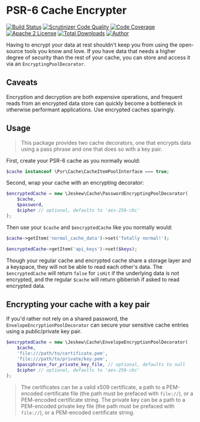 # PSR-6 Cache Encrypter

[![Build Status](https://travis-ci.org/jeskew/psr6-encrypting-decorator.svg?branch=master)](https://travis-ci.org/jeskew/psr6-encrypting-decorator)
[![Scrutinizer Code Quality](https://scrutinizer-ci.com/g/jeskew/psr6-encrypting-decorator/badges/quality-score.png?b=master)](https://scrutinizer-ci.com/g/jeskew/psr6-encrypting-decorator/?branch=master)
[![Code Coverage](https://scrutinizer-ci.com/g/jeskew/psr6-encrypting-decorator/badges/coverage.png?b=master)](https://scrutinizer-ci.com/g/jeskew/psr6-encrypting-decorator/?branch=master)
[![Apache 2 License](https://img.shields.io/packagist/l/jeskew/psr6-encrypting-decorator.svg?style=flat)](https://www.apache.org/licenses/LICENSE-2.0.html)
[![Total Downloads](https://img.shields.io/packagist/dt/jeskew/psr6-encrypting-decorator.svg?style=flat)](https://packagist.org/packages/jeskew/doctrine-cache-encrypter)
[![Author](http://img.shields.io/badge/author-@jreskew-blue.svg?style=flat-square)](https://twitter.com/jreskew)

Having to encrypt your data at rest shouldn't keep you from using the open-source
tools you know and love. If you have data that needs a higher degree of security
than the rest of your cache, you can store and access it via an 
`EncryptingPoolDecorator`.

## Caveats

Encryption and decryption are both expensive operations, and frequent reads from
an encrypted data store can quickly become a bottleneck in otherwise performant
applications. Use encrypted caches sparingly.

## Usage

> This package provides two cache decorators, one that encrypts data using
a pass phrase and one that does so with a key pair.

First, create your PSR-6 cache as you normally would:
```php
$cache instanceof \Psr\Cache\CacheItemPoolInterface === true;
```

Second, wrap your cache with an encrypting decorator:
```php
$encryptedCache = new \Jeskew\Cache\PasswordEncryptingPoolDecorator(
    $cache,
    $password,
    $cipher // optional, defaults to 'aes-256-cbc'
);
```

Then use your `$cache` and `$encryptedCache` like you normally would:
```php
$cache->getItem('normal_cache_data')->set('Totally normal!');

$encryptedCache->getItem('api_keys')->set($keys);
```

Though your regular cache and encrypted cache share a storage layer and a
keyspace, they will not be able to read each other's data. The `$encryptedCache`
will return `false` for `isHit` if the underlying data is not encrypted, and the
regular `$cache` will return gibberish if asked to read encrypted data.

## Encrypting your cache with a key pair

If you'd rather not rely on a shared password, the `EnvelopeEncryptionPoolDecorator`
can secure your sensitive cache entries using a public/private key pair.

```php
$encryptedCache = new \Jeskew\Cache\EnvelopeEncryptionPoolDecorator(
    $cache,
    'file:///path/to/certificate.pem',
    'file:///path/to/private/key.pem',
    $passphrase_for_private_key_file, // optional, defaults to null
    $cipher // optional, defaults to 'aes-256-cbc'
);
```

> The certificates can be a valid x509 certificate, a path to a PEM-encoded
certificate file (the path must be prefaced with `file://`), or a PEM-encoded
certificate string. The private key can be a path to a PEM-encoded private key
file (the path must be prefaced with `file://`), or a PEM-encoded certificate
string.
